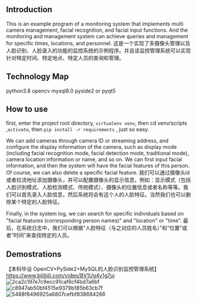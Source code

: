 ## Introduction

This is an example program of a monitoring system that implements multi camera management, facial recognition, and facial input functions. And the monitoring and management system can achieve queries and management for specific times, locations, and personnel.
这是一个实现了多摄像头管理以及人脸识别、人脸录入的功能的监控系统的示例程序。并且该监控管理系统可以实现针对特定时间、特定地点、特定人员的查询和管理。

## Technology Map
python3.8
opencv
mysql8.0
pyside2 or pyqt5

## How to use
first,  enter the project root directory, `virtualenv venv`, then cd venv/scripts ,`activate`, then `pip install -r requirements` , just so easy.

We can add cameras through camera ID or streaming address, and configure the display information of the camera, such as display mode (including facial recognition mode, facial detection mode, traditional mode), camera location information or name, and so on. We can first input facial information, and then the system will have the facial features of this person. Of course, we can also delete a specific facial feature.
我们可以通过摄像头id或者拉流地址添加摄像头，并可以配置摄像头的显示信息，例如：显示模式（包括人脸识别模式、人脸检测模式、传统模式）、摄像头的位置信息或者名称等等。我们可以首先录入人脸信息，然后系统将会有这个人的人脸特征。当然我们也可以删除某个特定的人脸特征。

Finally, in the system log, we can search for specific individuals based on "facial features (corresponding person names)" and "location" or "time".
最后，在系统日志中，我们可以根据“人脸特征（与之对应的人员姓名）”和“位置”或者“时间”来查找特定的人员。

## Demostrations

【本科毕设 OpenCV+PySide2+MySQL的人脸识别监控管理系统】 https://www.bilibili.com/video/BV1Ug4y1g7uj
![2ca2c197e7c9ecc91caf6cf4bd7a6bf](https://github.com/inathanxu/MutiCameraManagement-FaceRecog/assets/62796940/b287e56b-bfbd-4cd5-ba47-7f4625d5b7ae)
![c8947ab50bf4515e9379b185b63cb7f](https://github.com/inathanxu/MutiCameraManagement-FaceRecog/assets/62796940/a11de7af-da5d-4184-987e-7b723981b0bb)
![5488f8496925a6807cefbf838684266](https://github.com/inathanxu/MutiCameraManagement-FaceRecog/assets/62796940/15b51e7f-f617-4e82-a008-d2b5df400c39)

